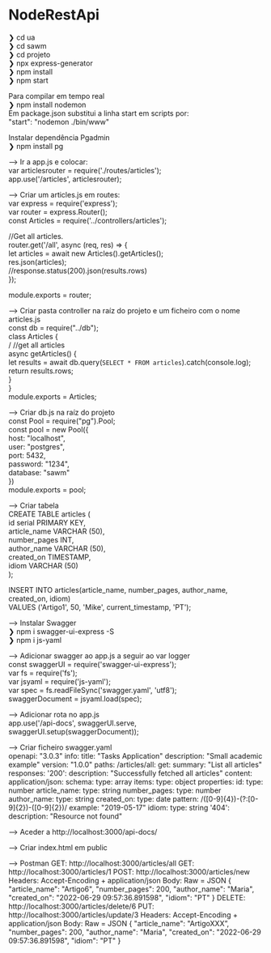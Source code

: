 # NodeRestApi

❯ cd ua \
❯ cd sawm \
❯ cd projeto \
❯ npx express-generator \
❯ npm install \
❯ npm start


Para compilar em tempo real \
❯ npm install nodemon \
Em package.json substitui a linha start em scripts por: \
"start": "nodemon ./bin/www"


Instalar dependência Pgadmin \
❯ npm install pg 




—> Ir a app.js e colocar: \
var articlesrouter = require('./routes/articles'); \
app.use('/articles', articlesrouter);




—> Criar um articles.js em routes: \
var express = require('express'); \
var router = express.Router(); \
const Articles = require('../controllers/articles');

//Get all articles. \
router.get('/all', async (req, res) => { \
    let articles = await new Articles().getArticles(); \
    res.json(articles); \
    //response.status(200).json(results.rows) \
});

module.exports = router;




—> Criar pasta controller na raíz do projeto e um ficheiro com o nome articles.js \
const db = require("../db"); \
class Articles { \
  /  //get all articles \
  async getArticles() { \
    let results = await db.query(`SELECT * FROM articles`).catch(console.log); \
    return results.rows; \
  } \
} \
module.exports = Articles;



—> Criar db.js na raíz do projeto \
const Pool = require("pg").Pool; \
const pool = new Pool({ \
    host: "localhost", \
    user: "postgres", \
    port: 5432, \
    password: "1234", \
    database: "sawm" \
}) \
module.exports = pool;


—> Criar tabela \
CREATE TABLE articles ( \
  id serial PRIMARY KEY, \
  article_name VARCHAR (50), \
  number_pages INT, \
  author_name VARCHAR (50), \
  created_on TIMESTAMP, \
  idiom VARCHAR (50) \
);

INSERT INTO articles(article_name, number_pages, author_name, created_on, idiom) \
VALUES ('Artigo1', 50, 'Mike', current_timestamp, 'PT');



—> Instalar Swagger \
❯ npm i swagger-ui-express -S \
❯ npm i js-yaml


—> Adicionar swagger ao app.js a seguir ao var logger \
const swaggerUI = require('swagger-ui-express'); \
var fs = require('fs'); \
var jsyaml = require('js-yaml'); \
var spec = fs.readFileSync('swagger.yaml', 'utf8'); \
swaggerDocument = jsyaml.load(spec);


—> Adicionar rota no app.js \
app.use('/api-docs', swaggerUI.serve, swaggerUI.setup(swaggerDocument));


—> Criar ficheiro swagger.yaml \
openapi: "3.0.3"
info:
  title: "Tasks Application"
  description: "Small academic example"
  version: "1.0.0"
paths:
  /articles/all:
    get:
      summary: "List all articles"
      responses:
        '200':
          description: "Successfully fetched all articles"
          content:
            application/json:
              schema:
                type: array
                items:
                  type: object
                  properties:
                    id:
                      type: number
                    article_name:
                      type: string
                    number_pages:
                      type: number
                    author_name:
                      type: string
                    created_on:
                      type: date
                      pattern: /([0-9]{4})-(?:[0-9]{2})-([0-9]{2})/
                      example: "2019-05-17"
                    idiom:
                      type: string
        '404':
          description: "Resource not found"




—> Aceder a http://localhost:3000/api-docs/


—> Criar index.html em public


—> Postman
GET: http://localhost:3000/articles/all
GET: http://localhost:3000/articles/1
POST: http://localhost:3000/articles/new
	Headers: Accept-Encoding + application/json
	Body: Raw = JSON
	{
    		"article_name": "Artigo6",
    		"number_pages": 200,
    		"author_name": "Maria",
    		"created_on": "2022-06-29 09:57:36.891598",
    		"idiom": "PT"
	}
DELETE: http://localhost:3000/articles/delete/6
PUT: http://localhost:3000/articles/update/3
	Headers: Accept-Encoding + application/json
	Body: Raw = JSON
	{
    		"article_name": "ArtigoXXX”,
    		"number_pages": 200,
    		"author_name": "Maria",
    		"created_on": "2022-06-29 09:57:36.891598",
    		"idiom": "PT"
	}
